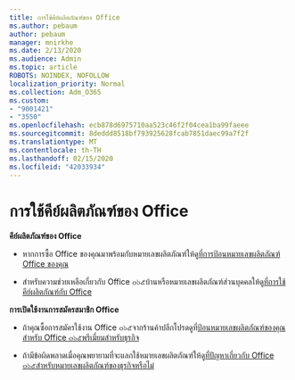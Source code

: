 ```yaml
---
title: การใช้คีย์ผลิตภัณฑ์ของ Office
ms.author: pebaum
author: pebaum
manager: mnirkhe
ms.date: 2/13/2020
ms.audience: Admin
ms.topic: article
ROBOTS: NOINDEX, NOFOLLOW
localization_priority: Normal
ms.collection: Adm_O365
ms.custom:
- "9001421"
- "3550"
ms.openlocfilehash: ecb878d6975710aa523c46f2f04cea1ba99faeee
ms.sourcegitcommit: 8deddd8518bf793925628fcab7851daec99a7f2f
ms.translationtype: MT
ms.contentlocale: th-TH
ms.lasthandoff: 02/15/2020
ms.locfileid: "42033934"
---
```

# <a name="using-office-product-keys"></a>การใช้คีย์ผลิตภัณฑ์ของ Office

**คีย์ผลิตภัณฑ์ของ Office**

- หากการซื้อ Office ของคุณมาพร้อมกับหมายเลขผลิตภัณฑ์ให้ดู[ที่การป้อนหมายเลขผลิตภัณฑ์ Office ของคุณ](https://support.office.com/en-us/article/Where-to-enter-your-Office-product-key-0a82e5ae-739e-4b92-a6f4-2ec780c185db)

- สำหรับความช่วยเหลือเกี่ยวกับ Office ๓๖๕บ้านหรือหมายเลขผลิตภัณฑ์ส่วนบุคคลให้ดู[ที่การใช้คีย์ผลิตภัณฑ์กับ Office](https://support.office.com/en-US/article/using-product-keys-with-office-12a5763a-d45c-4685-8c95-a44500213759)

**การเปิดใช้งานการสมัครสมาชิก Office** 
- ถ้าคุณซื้อการสมัครใช้งาน Office ๓๖๕จากร้านค้าปลีกโปรดดูที่[ป้อนหมายเลขผลิตภัณฑ์ของคุณสำหรับ Office ๓๖๕พรีเมี่ยมสำหรับธุรกิจ](https://docs.microsoft.com/en-gb/office365/admin/misc/enter-your-product-key?redirectSourcePath=%252farticle%252f0199dd39-7c46-4875-af9b-588df3a9afea&view=o365-worldwide)

- ถ้ามีข้อผิดพลาดเมื่อคุณพยายามที่จะแลกใช้หมายเลขผลิตภัณฑ์ให้ดู[ที่ปัญหาเกี่ยวกับ Office ๓๖๕สำหรับหมายเลขผลิตภัณฑ์ของธุรกิจหรือไม่](https://docs.microsoft.com/en-gb/office365/admin/misc/product-key-errors-and-solutions?view=o365-worldwide)
